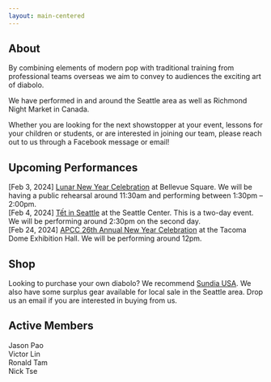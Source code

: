 ```yaml
---
layout: main-centered
---
```


## About

By combining elements of modern pop with traditional training from professional teams overseas we aim to convey to audiences the exciting art of diabolo.

We have performed in and around the Seattle area as well as Richmond Night Market in Canada.

Whether you are looking for the next showstopper at your event, lessons for your children or students, or are interested in joining our team, please reach out to us through a Facebook message or email!

<div class="spacer"></div>

## Upcoming Performances

- \[Feb 3, 2024\] [Lunar New Year Celebration](https://bellevuecollection.com/lunarnewyear/) at Bellevue Square. We will be having a public rehearsal around 11:30am and performing between 1:30pm – 2:00pm.
- \[Feb 4, 2024\] [Tết in Seattle](https://www.seattlecenter.com/events/featured-events/festal/tet-in-seattle) at the Seattle Center. This is a two-day event. We will be performing around 2:30pm on the second day.
- \[Feb 24, 2024\] [APCC 26th Annual New Year Celebration](https://www.asiapacificculturalcenter.org/post/vendor-booth-applications-are-open-for-our-26th-annual-new-year-celebration-showcasing-taiwan) at the Tacoma Dome Exhibition Hall. We will be performing around 12pm.

<div class="spacer"></div>

## Shop

Looking to purchase your own diabolo? We recommend [Sundia USA](https://www.sundiausa.com). We also have some surplus gear available for local sale in the Seattle area. Drop us an email if you are interested in buying from us.

<div class="spacer"></div>

## Active Members

- Jason Pao
- Victor Lin
- Ronald Tam
- Nick Tse

<div class="spacer"></div>
<div class="spacer"></div>

<style>
ul {
  list-style-type: none;
  padding: 0;
  margin: 0;
}
</style>
